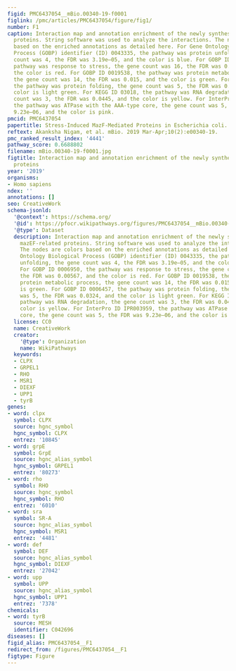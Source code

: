 ```yaml
---
figid: PMC6437054__mBio.00340-19-f0001
figlink: /pmc/articles/PMC6437054/figure/fig1/
number: F1
caption: Interaction map and annotation enrichment of the newly synthesized mazEF-related
  proteins. String software was used to analyze the interactions. The nodes are colors
  based on the enriched annotations as detailed here. For Gene Ontology Biological
  Process (GOBP) identifier (ID) 0043335, the pathway was protein unfolding, the gene
  count was 4, the FDR was 3.19e–05, and the color is blue. For GOBP ID 0006950, the
  pathway was response to stress, the gene count was 16, the FDR was 0.00567, and
  the color is red. For GOBP ID 0019538, the pathway was protein metabolic process,
  the gene count was 14, the FDR was 0.015, and the color is green. For GOBP ID 0006457,
  the pathway was protein folding, the gene count was 5, the FDR was 0.0324, and the
  color is light green. For KEGG ID 03018, the pathway was RNA degradation, the gene
  count was 3, the FDR was 0.0445, and the color is yellow. For InterPro ID IPR003959,
  the pathway was ATPase with the AAA-type core, the gene count was 5, the FDR was
  9.23e–06, and the color is pink.
pmcid: PMC6437054
papertitle: Stress-Induced MazF-Mediated Proteins in Escherichia coli.
reftext: Akanksha Nigam, et al. mBio. 2019 Mar-Apr;10(2):e00340-19.
pmc_ranked_result_index: '4441'
pathway_score: 0.6688802
filename: mBio.00340-19-f0001.jpg
figtitle: Interaction map and annotation enrichment of the newly synthesized mazEF-related
  proteins
year: '2019'
organisms:
- Homo sapiens
ndex: ''
annotations: []
seo: CreativeWork
schema-jsonld:
  '@context': https://schema.org/
  '@id': https://pfocr.wikipathways.org/figures/PMC6437054__mBio.00340-19-f0001.html
  '@type': Dataset
  description: Interaction map and annotation enrichment of the newly synthesized
    mazEF-related proteins. String software was used to analyze the interactions.
    The nodes are colors based on the enriched annotations as detailed here. For Gene
    Ontology Biological Process (GOBP) identifier (ID) 0043335, the pathway was protein
    unfolding, the gene count was 4, the FDR was 3.19e–05, and the color is blue.
    For GOBP ID 0006950, the pathway was response to stress, the gene count was 16,
    the FDR was 0.00567, and the color is red. For GOBP ID 0019538, the pathway was
    protein metabolic process, the gene count was 14, the FDR was 0.015, and the color
    is green. For GOBP ID 0006457, the pathway was protein folding, the gene count
    was 5, the FDR was 0.0324, and the color is light green. For KEGG ID 03018, the
    pathway was RNA degradation, the gene count was 3, the FDR was 0.0445, and the
    color is yellow. For InterPro ID IPR003959, the pathway was ATPase with the AAA-type
    core, the gene count was 5, the FDR was 9.23e–06, and the color is pink.
  license: CC0
  name: CreativeWork
  creator:
    '@type': Organization
    name: WikiPathways
  keywords:
  - CLPX
  - GRPEL1
  - RHO
  - MSR1
  - DIEXF
  - UPP1
  - tyrB
genes:
- word: clpx
  symbol: CLPX
  source: hgnc_symbol
  hgnc_symbol: CLPX
  entrez: '10845'
- word: grpE
  symbol: GrpE
  source: hgnc_alias_symbol
  hgnc_symbol: GRPEL1
  entrez: '80273'
- word: rho
  symbol: RHO
  source: hgnc_symbol
  hgnc_symbol: RHO
  entrez: '6010'
- word: sra
  symbol: SR-A
  source: hgnc_alias_symbol
  hgnc_symbol: MSR1
  entrez: '4481'
- word: def
  symbol: DEF
  source: hgnc_alias_symbol
  hgnc_symbol: DIEXF
  entrez: '27042'
- word: upp
  symbol: UPP
  source: hgnc_alias_symbol
  hgnc_symbol: UPP1
  entrez: '7378'
chemicals:
- word: tyrB
  source: MESH
  identifier: C042696
diseases: []
figid_alias: PMC6437054__F1
redirect_from: /figures/PMC6437054__F1
figtype: Figure
---
```

